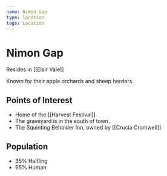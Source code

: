```yaml
---
name: Nimon Gap
type: location
tags: Location
---
```


# Nimon Gap

Resides in [[Elsir Vale]]

Known for their apple orchards and sheep herders.

## Points of Interest
- Home of the [[Harvest Festival]]
- The graveyard is in the south of town.
- The Squinting Beholder Inn, owned by [[Crucia Cromwell]]

## Population
- 35% Halfling
- 65% Human
